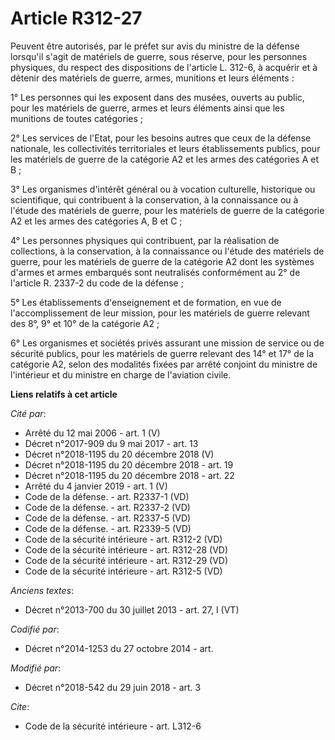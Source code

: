 # Article R312-27

Peuvent être autorisés, par le préfet sur avis du ministre de la défense lorsqu'il s'agit de matériels de guerre, sous
réserve, pour les personnes physiques, du respect des dispositions de l'article L. 312-6, à acquérir et à détenir des
matériels de guerre, armes, munitions et leurs éléments : 

1° Les personnes qui les exposent dans des musées, ouverts au public, pour les matériels de guerre, armes et leurs éléments
ainsi que les munitions de toutes catégories ; 

2° Les services de l'Etat, pour les besoins autres que ceux de la défense nationale, les collectivités territoriales et leurs
établissements publics, pour les matériels de guerre de la catégorie A2 et les armes des catégories A et B ; 

3° Les organismes d'intérêt général ou à vocation culturelle, historique ou scientifique, qui contribuent à la conservation,
à la connaissance ou à l'étude des matériels de guerre, pour les matériels de guerre de la catégorie A2 et les armes des
catégories A, B et C ; 

4° Les personnes physiques qui contribuent, par la réalisation de collections, à la conservation, à la connaissance ou
l'étude des matériels de guerre, pour les matériels de guerre de la catégorie A2 dont les systèmes d'armes et armes embarqués
sont neutralisés conformément au 2° de l'article R. 2337-2 du code de la défense ; 

5° Les établissements d'enseignement et de formation, en vue de l'accomplissement de leur mission, pour les matériels de
guerre relevant des 8°, 9° et 10° de la catégorie A2 ; 

6° Les organismes et sociétés privés assurant une mission de service ou de sécurité publics, pour les matériels de guerre
relevant des 14° et 17° de la catégorie A2, selon des modalités fixées par arrêté conjoint du ministre de l'intérieur et du
ministre en charge de l'aviation civile.

**Liens relatifs à cet article**

_Cité par_:

  - Arrêté du 12 mai 2006 - art. 1 (V)
  - Décret n°2017-909 du 9 mai 2017 - art. 13
  - Décret n°2018-1195 du 20 décembre 2018 (V)
  - Décret n°2018-1195 du 20 décembre 2018 - art. 19
  - Décret n°2018-1195 du 20 décembre 2018 - art. 22
  - Arrêté du 4 janvier 2019 - art. 1 (V)
  - Code de la défense. - art. R2337-1 (VD)
  - Code de la défense. - art. R2337-2 (VD)
  - Code de la défense. - art. R2337-5 (VD)
  - Code de la défense. - art. R2339-5 (VD)
  - Code de la sécurité intérieure - art. R312-2 (VD)
  - Code de la sécurité intérieure - art. R312-28 (VD)
  - Code de la sécurité intérieure - art. R312-29 (VD)
  - Code de la sécurité intérieure - art. R312-5 (VD)

_Anciens textes_:

  - Décret n°2013-700 du 30 juillet 2013 - art. 27, I (VT)

_Codifié par_:

  - Décret n°2014-1253 du 27 octobre 2014 - art.

_Modifié par_:

  - Décret n°2018-542 du 29 juin 2018 - art. 3

_Cite_:

  - Code de la sécurité intérieure - art. L312-6
